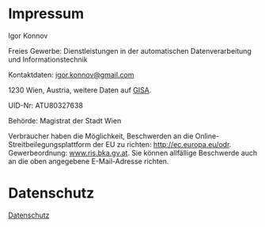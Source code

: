 # Impressum

Igor Konnov

Freies Gewerbe: Dienstleistungen in der automatischen Datenverarbeitung und
Informationstechnik

Kontaktdaten: igor.konnov@gmail.com

1230 Wien, Austria, weitere Daten auf [GISA][].

UID-Nr: ATU80327638

Behörde: Magistrat der Stadt Wien

Verbraucher haben die Möglichkeit, Beschwerden an die
Online-Streitbeilegungsplattform der EU zu richten: http://ec.europa.eu/odr.
Gewerbeordnung: www.ris.bka.gv.at. Sie können allfällige Beschwerde auch an die
oben angegebene E-Mail-Adresse richten.

# Datenschutz

[Datenschutz][]

[GISA]: https://www.gisa.gv.at/
[Datenschutz]: ./datenschutz.md
